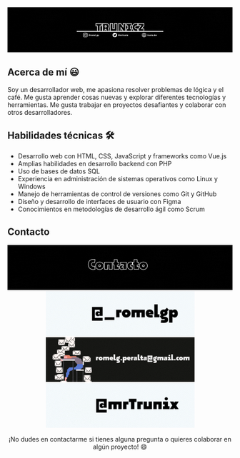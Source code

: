 <div>
  <img src="./src/background.gif" style="width=100%;">
</div>

## Acerca de mí 😃

Soy un desarrollador web, me apasiona resolver problemas de lógica y el café. Me gusta aprender cosas nuevas y explorar diferentes tecnologías y herramientas. Me gusta trabajar en proyectos desafiantes y colaborar con otros desarrolladores.

## Habilidades técnicas 🛠

- Desarrollo web con HTML, CSS, JavaScript y frameworks como Vue.js
- Amplias habilidades en desarrollo backend con PHP
- Uso de bases de datos SQL
- Experiencia en administración de sistemas operativos como Linux y Windows
- Manejo de herramientas de control de versiones como Git y GitHub
- Diseño y desarrollo de interfaces de usuario con Figma
- Conocimientos en metodologías de desarrollo ágil como Scrum

## Contacto

<div>
  <img src="./src/contacto.gif" style="width=100%;">
</div>
<div align="center">
    <a href="https://www.instagram.com/_romelgp/" alt="instagram">
      <img src="./src/instagram.gif">
    </a>
    <a href="mailto:romelg.peralta@gmail.com" alt="mail">
      <img src="./src/mail.gif">
    </a>
    <a href="https://twitter.com/MrTrunix" alt="twitter">
      <img src="./src/twitter.gif">
    </a>
</div>

<p align="center" height="50px">
¡No dudes en contactarme si tienes alguna pregunta o quieres colaborar en algún proyecto! 😄
</p>
